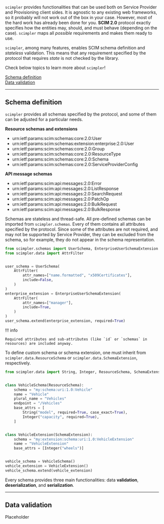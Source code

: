 `scimpler` provides functionalities that can be used both on Service Provider
and Provisioning client sides. It is agnostic to any existing web frameworks,
so it probably will not work out of the box in your case. However, most of the hard work has already been
done for you. **SCIM 2.0** protocol exactly specifies how the entities may, should, and
must behave (depending on the case). `scimpler` maps all _possible_ requirements and makes them
ready to use.

`scimpler`, among many features, enables SCIM schema definition and _stateless_ validation. This means
that any requirement specified by the protocol that requires _state_ is not checked by the library.

Check below topics to learn more about `scimpler`!

[Schema definition](users_guide.md#schema-definition)<br>
[Data validation](users_guide.md#data-validation)

---

## Schema definition

`scimpler` provides all schemas specified by the protocol, and some of them can be adjusted for a
particular needs.

**Resource schemas and extensions**

- urn:ietf:params:scim:schemas:core:2.0:User
- urn:ietf:params:scim:schemas:extension:enterprise:2.0:User
- urn:ietf:params:scim:schemas:core:2.0:Group
- urn:ietf:params:scim:schemas:core:2.0:ResourceType
- urn:ietf:params:scim:schemas:core:2.0:Schema
- urn:ietf:params:scim:schemas:core:2.0:ServiceProviderConfig

**API message schemas**

- urn:ietf:params:scim:api:messages:2.0:Error
- urn:ietf:params:scim:api:messages:2.0:ListResponse
- urn:ietf:params:scim:api:messages:2.0:SearchRequest
- urn:ietf:params:scim:api:messages:2.0:PatchOp
- urn:ietf:params:scim:api:messages:2.0:BulkRequest
- urn:ietf:params:scim:api:messages:2.0:BulkResponse

Schemas are stateless and thread-safe. All pre-defined schemas can be imported from
`scimpler.schemas`. Every of them contains all attributes specified by the protocol. Since
some of the attributes are not required, and may not be supported by Service Provider, they can
be excluded from the schema, so for example, they do not appear in the schema representation.

```python
from scimpler.schemas import UserSchema, EnterpriseUserSchemaExtension
from scimpler.data import AttrFilter


user_schema = UserSchema(
    AttrFilter(
        attr_names=["name.formatted", "x509Certificates"],
        include=False,
    )
)
enterprise_extension = EnterpriseUserSchemaExtension(
    AttrFilter(
        attr_names=["manager"],
        include=True,
    )
)
user_schema.extend(enterprise_extension, required=True)
```

!!! info
    
    Required attributes and sub-attributes (like `id` or `schemas` in resources) are included anyway.

To define custom schema or schema extension, one must inherit from `scimpler.data.ResourceSchema`
or `scimpler.data.SchemaExtension`, respectively.

```python
from scimpler.data import String, Integer, ResourceSchema, SchemaExtension


class VehicleSchema(ResourceSchema):
    schema = "my:schema:uri:1.0:Vehicle"
    name = "Vehicle"
    plural_name = "Vehicles"
    endpoint = "/Vehicles"
    base_attrs = [
        String("model", required=True, case_exact=True),
        Integer("capacity", required=True),
    ]


class VehicleExtension(SchemaExtension):
    schema = "my:extension:schema:uri:1.0:VehicleExtension"
    name = "VehicleExtension"
    base_attrs = [Integer("wheels")]


vehicle_schema = VehicleSchema()
vehicle_extension = VehicleExtension()
vehicle_schema.extend(vehicle_extension)
```

Every schema provides three main functionalities: data **validation**, **deserialization**, and **serialization**.

---

## Data validation

Placeholder

